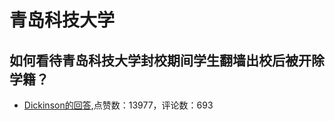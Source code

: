 # 青岛科技大学
## 如何看待青岛科技大学封校期间学生翻墙出校后被开除学籍？
- [Dickinson的回答](https://www.zhihu.com/question/523745451/answer/-1886298868),点赞数：13977，评论数：693
